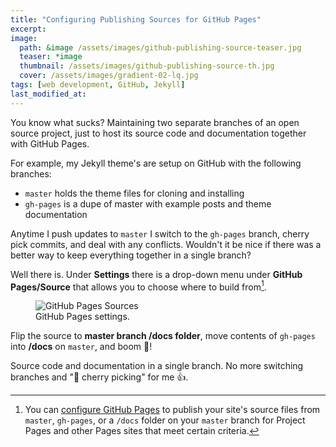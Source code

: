 ```yaml
---
title: "Configuring Publishing Sources for GitHub Pages"
excerpt:
image: 
  path: &image /assets/images/github-publishing-source-teaser.jpg
  teaser: *image
  thumbnail: /assets/images/github-publishing-source-th.jpg
  cover: /assets/images/gradient-02-lq.jpg
tags: [web development, GitHub, Jekyll]
last_modified_at:
---
```


You know what sucks? Maintaining two separate branches of an open source project, just to host its source code and documentation together with GitHub Pages.

For example, my Jekyll theme's are setup on GitHub with the following branches:

- `master` holds the theme files for cloning and installing
- `gh-pages` is a dupe of master with example posts and theme documentation

Anytime I push updates to `master` I switch to the `gh-pages` branch, cherry pick commits, and deal with any conflicts. Wouldn't it be nice if there was a better way to keep everything together in a single branch?

Well there is. Under **Settings** there is a drop-down menu under **GitHub Pages/Source** that allows you to choose where to build from[^sources].

[^sources]: You can [configure GitHub Pages](https://help.github.com/articles/configuring-a-publishing-source-for-github-pages/) to publish your site's source files from `master`, `gh-pages`, or a `/docs` folder on your `master` branch for Project Pages and other Pages sites that meet certain criteria.

<figure>
  <img src="{{ site.url }}/assets/images/github-pages-options.jpg" alt="GitHub Pages Sources">
  <figcaption>GitHub Pages settings.</figcaption>
</figure>

Flip the source to **master branch /docs folder**, move contents of `gh-pages` into **/docs** on `master`, and boom :tada:!

Source code and documentation in a single branch. No more switching branches and ":cherries: cherry picking" for me :thumbsup:.

